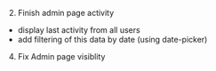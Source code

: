 2. Finish admin page activity

- display last activity from all users
- add filtering of this data by date (using date-picker)

4. Fix Admin page visiblity
